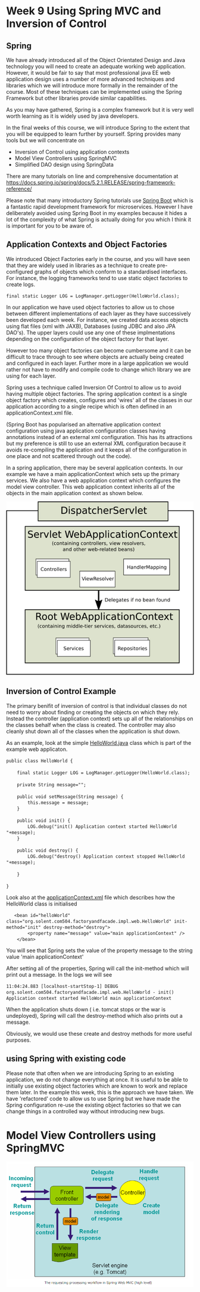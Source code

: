 # Week 9 Using Spring MVC and Inversion of Control

## Spring
We have already introduced all of the Object Orientated Design and Java technology you will need to create an adequate working web application.
However, it would be fair to say that most professional java EE web application design uses a number of more advanced techniques and libraries which we will introduce more formally in the remainder of the course. 
Most of these techniques can be implemented using the Spring Framework but other libraries provide similar capabilities.

As you may have gathered, Spring is a complex framework but it is very well worth learning as it is widely used by java developers. 

In the final weeks of this course, we will introduce Spring to the extent that you will be equipped to learn further by yourself. 
Spring provides many tools but we will concentrate on 
* Inversion of Control using application contexts 
* Model View Controllers using SpringMVC
* Simplified DAO design using SpringData 

There are many tutorials on line and comprehensive documentation at https://docs.spring.io/spring/docs/5.2.1.RELEASE/spring-framework-reference/

Please note that many introductory Spring tutorials use [Spring Boot](https://spring.io/projects/spring-boot "spring-boot documentation") which is a fantastic rapid development framework for microservices. 
However I have deliberately avoided using Spring Boot in my examples because it hides a lot of the complexity of what Spring is actually doing for you which I think it is important for you to be aware of.

## Application Contexts and Object Factories
We introduced Object Factories early in the course, and you will have seen that they are widely used in libraries as a technique to create pre-configured graphs of objects which conform to a standardised interfaces. 
For instance, the logging frameworks tend to use static object factories to create logs. 
```
final static Logger LOG = LogManager.getLogger(HelloWorld.class);
```
In our application we have used object factories to allow us to chose between different implementations of each layer as they have successively been developed each week. For instance, we created data access objects using flat files (xml with JAXB), Databases (using JDBC and also JPA DAO's).
The upper layers could use any one of these implmentations depending on the configuration of the object factory for that layer. 

However too many object factories can become cumbersome and it can be difficult to trace through to see where objects are actually being created and configured in each layer.
Further more in a large application we would rather not have to modify and compile code to change which library we are using for each layer. 

Spring uses a technique called Inversion Of Control to allow us to avoid having multiple object factories.
The spring application context is a single object factory which creates, configures and 'wires' all of the classes in our application according to a single recipe which is often defined in an applicationContext.xml file. 

(Spring Boot has popularised an alternative application context configuration using java application configuration classes having annotations instead of an external xml configuration. 
This has its attractions but my preference is still to use an external XML configuration because it avoids re-compiling the application and it keeps all of the configuration in one place and not scattered through out the code).

In a spring application, there may be several application contexts.
In our example we have a main applicationContext which sets up the primary services.
We also have a web application context which configures the model view controller. 
This web application context inherits all of the objects in the main application context as shown below.

![alt text](../week9/images/mvc-context-hierarchy.png "Figure mvc-context-hierarchy.png" )

## Inversion of Control Example
The primary benifit of inversion of control is that individual classes do not need to worry about finding or creating the objects on which they rely. 
Instead the controller (application context) sets up all of the relationships on the classes behalf when the class is created.
The controller may also cleanly shut down all of the classes when the application is shut down.

As an example, look at the simple 
[HelloWorld.java](../week9/webfacadeexample2-spring/web/src/main/java/org/solent/com504/factoryandfacade/impl/web/HelloWorld.java )
class which is part of the example web applicaton.
```
public class HelloWorld {

    final static Logger LOG = LogManager.getLogger(HelloWorld.class);
    
    private String message="";

    public void setMessage(String message) {
        this.message = message;
    }

    public void init() {
        LOG.debug("init() Application context started HelloWorld "+message);
    }

    public void destroy() {
        LOG.debug("destroy() Application context stopped HelloWorld "+message);

    }

}
```

Look also at the 
[applicationContext.xml](../week9/webfacadeexample2-spring/web/src/main/resources/applicationContext.xml ) 
file which describes how the HelloWorld class is initialised
```
   <bean id="helloWorld" class="org.solent.com504.factoryandfacade.impl.web.HelloWorld" init-method="init" destroy-method="destroy">
        <property name="message" value="main applicationContext" />
    </bean>
```
You will see that Spring sets the value of the property message to the string value 'main applicationContext'

After setting all of the properties, Spring will call the init-method which will print out a message.
In the logs we will see
```
11:04:24.883 [localhost-startStop-1] DEBUG org.solent.com504.factoryandfacade.impl.web.HelloWorld - init() Application context started HelloWorld main applicationContext
```
When the application shuts down ( i.e. tomcat stops or the war is undeployed), Spring will call the destroy-method which also prints out a message. 

Obviously, we would use these create and destroy methods for more useful purposes.

## using Spring with existing code
Please note that often when we are introducing Spring to an existing application, we do not change everything at once.
It is useful to be able to initially use existing object factories which are known to work and replace them later.
In the example this week, this is the approach we have taken. 
We have 'refactored' code to allow us to use Spring but we have made the Spring configuration re-use the existing object factories so that we can change things in a controlled way without introducing new bugs.

# Model View Controllers using SpringMVC

![alt text](../week9/images/SpringMVC_Architecture.png "Figure SpringMVC_Architecture.png" )










